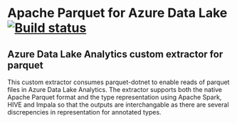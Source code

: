 # Apache Parquet for Azure Data Lake [![Build status](https://ci.appveyor.com/api/projects/status/e8inekwpv0femv8b/branch/master?svg=true)](https://ci.appveyor.com/project/aloneguid/parquet-usql/branch/master)

## Azure Data Lake Analytics custom extractor for parquet

This custom extractor consumes parquet-dotnet to enable reads of parquet files in Azure Data Lake Analytics. The extractor supports both the native Apache Parquet format and the type representation using Apache Spark, HIVE and Impala so that the outputs are interchangable as there are several discrepencies in representation for annotated types.
